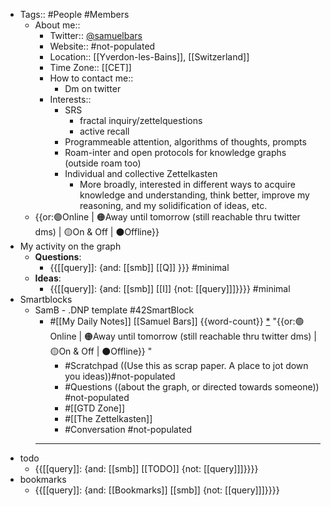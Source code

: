 - Tags:: #People #Members
    - About me::
        - Twitter:: [@samuelbars](https://twitter.com/samuelbars)
        - Website:: #not-populated 
        - Location:: [[Yverdon-les-Bains]], [[Switzerland]]
        - Time Zone:: [[CET]]
        - How to contact me::
            - Dm on twitter
        - Interests::
            - SRS
                - fractal inquiry/zettelquestions
                - active recall
            - Programmeable attention, algorithms of thoughts, prompts
            - Roam-inter and open protocols for knowledge graphs (outside roam too)
            - Individual and collective Zettelkasten
                - More broadly, interested in different ways to acquire knowledge and understanding, think better, improve my reasoning, and my solidification of ideas, etc.
    - {{or:🟢Online | 🟠Away until tomorrow (still reachable thru twitter dms) | 🟡On & Off | ⚫️Offline}} 
- My activity on the graph
    - **Questions**:
        - {{[[query]]: {and: [[smb]] [[Q]] }}} #minimal
    - **Ideas**:
        - {{[[query]]: {and: [[smb]] [[I]] {not: [[query]]]}}}} #minimal
- Smartblocks
    - SamB - .DNP template #42SmartBlock
        - #[[My Daily Notes]] [[Samuel Bars]] {{word-count}} [*]([[smb]]) "{{or:🟢Online | 🟠Away until tomorrow (still reachable thru twitter dms) | 🟡On & Off | ⚫️Offline}} "
            - #Scratchpad ((Use this as scrap paper. A place to jot down you ideas))#not-populated
            - #Questions ((about the graph, or directed towards someone)) #not-populated
            - #[[GTD Zone]]
            - #[[The Zettelkasten]]
            - #Conversation #not-populated
        - ---
- todo
    - {{[[query]]: {and: [[smb]] [[TODO]] {not: [[query]]]}}}}
- bookmarks
    - {{[[query]]: {and: [[Bookmarks]] [[smb]] {not: [[query]]]}}}}
